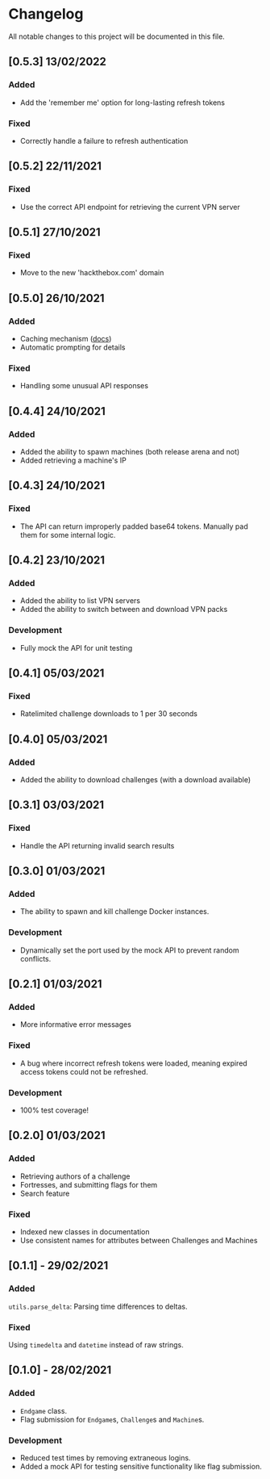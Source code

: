 # Changelog

All notable changes to this project will be documented in this file.

## [0.5.3] 13/02/2022
### Added
- Add the 'remember me' option for long-lasting refresh tokens
### Fixed
- Correctly handle a failure to refresh authentication

## [0.5.2] 22/11/2021
### Fixed
- Use the correct API endpoint for retrieving the current VPN server

## [0.5.1] 27/10/2021
### Fixed
- Move to the new 'hackthebox.com' domain

## [0.5.0] 26/10/2021
### Added
- Caching mechanism ([docs](https://pyhackthebox.readthedocs.io/en/latest/htb.html))
- Automatic prompting for details
### Fixed
- Handling some unusual API responses

## [0.4.4] 24/10/2021
### Added
- Added the ability to spawn machines (both release arena and not)
- Added retrieving a machine's IP

## [0.4.3] 24/10/2021
### Fixed
- The API can return improperly padded base64 tokens. Manually pad them for some internal logic.

## [0.4.2] 23/10/2021
### Added
- Added the ability to list VPN servers
- Added the ability to switch between and download VPN packs

### Development
- Fully mock the API for unit testing

## [0.4.1] 05/03/2021
### Fixed
- Ratelimited challenge downloads to 1 per 30 seconds

## [0.4.0] 05/03/2021
### Added
- Added the ability to download challenges (with a download available)

## [0.3.1] 03/03/2021
### Fixed
- Handle the API returning invalid search results

## [0.3.0] 01/03/2021
### Added
- The ability to spawn and kill challenge Docker instances.

### Development
- Dynamically set the port used by the mock API to prevent random conflicts.

## [0.2.1] 01/03/2021
### Added
- More informative error messages

### Fixed
- A bug where incorrect refresh tokens were loaded, meaning expired access tokens could not be refreshed.

### Development
- 100% test coverage!

## [0.2.0] 01/03/2021
### Added
- Retrieving authors of a challenge
- Fortresses, and submitting flags for them
- Search feature

### Fixed
- Indexed new classes in documentation
- Use consistent names for attributes between Challenges and Machines

## [0.1.1] - 29/02/2021
### Added
`utils.parse_delta`: Parsing time differences to deltas.

### Fixed
Using `timedelta` and `datetime` instead of raw strings.

## [0.1.0] - 28/02/2021
### Added
- `Endgame` class.
- Flag submission for `Endgame`s, `Challenge`s and `Machine`s.

### Development
- Reduced test times by removing extraneous logins.
- Added a mock API for testing sensitive functionality like flag submission.
